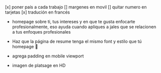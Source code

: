

[x] poner país a cada trabajo 
[] margenes en movil
[] quitar numero en tarjetas
[x] tradución en francés





- homepage sobre ti, tus intereses y en que te gusta enfocarte profesionalmente, eso ayuda cuando apliques a jales que se relacionen a tus enfoques profesionales

- Haz que la página de resume tenga el mismo font y estilo que tú homepage 🤔 
- agrega padding en mobile viewport
- imagen de platsage en HD